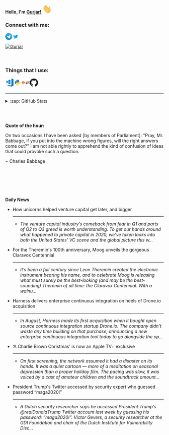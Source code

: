 #### Hello, I'm [Gurjar!](https://GurjarKing.github.io) <img src="https://raw.githubusercontent.com/ABSphreak/ABSphreak/master/gifs/Hi.gif" width="30px"></h2>


### Connect with me:

[<img align="left" alt="Gurjar | Telegram" width="22px" src="https://raw.githubusercontent.com/github/explore/80688e429a7d4ef2fca1e82350fe8e3517d3494d/topics/telegram/telegram.png" />][Telegram]
[<img align="left" alt="Gurjar | Twitter" width="22px" src="https://raw.githubusercontent.com/github/explore/80688e429a7d4ef2fca1e82350fe8e3517d3494d/topics/twitter/twitter.png" />][Twitter]
<br >
<br >
<a href="https://github.com/GurjarKing"><img src="https://komarev.com/ghpvc/?username=GurjarKing" alt="Gurjar" /></a> <br />
<br />
<br />
<!-- <br >

![](https://visitor-badge.glitch.me/badge?page_id=GurjarKing)

<br /> -->

### Things that I use:

[<img align="left" alt="Visual Studio Code" width="26px" src="https://raw.githubusercontent.com/github/explore/80688e429a7d4ef2fca1e82350fe8e3517d3494d/topics/visual-studio-code/visual-studio-code.png" />][VSCode]
[<img align="left" alt="Python" width="26px" src="https://raw.githubusercontent.com/github/explore/80688e429a7d4ef2fca1e82350fe8e3517d3494d/topics/python/python.png" />][Python]
[<img align="left" alt="Git" width="26px" src="https://raw.githubusercontent.com/github/explore/80688e429a7d4ef2fca1e82350fe8e3517d3494d/topics/git/git.png" />][Git]
[<img align="left" alt="GitHub" width="26px" src="https://raw.githubusercontent.com/github/explore/78df643247d429f6cc873026c0622819ad797942/topics/github/github.png" />][Github]

<br />
<br />

---
<details>
  <summary>:zap: GitHub Stats</summary>

<img align="left" alt="Gurjar's Github Stats" src="https://github-readme-stats.vercel.app/api?username=GurjarKing&show_icons=true&hide_border=true&count_private=true&include_all_commit=true&theme=algolia" />

</details>

<!-- ### 🔔 My latest tweet
<a href="https://twitter.com/Gurjar_King43" target="_blank">
	<img src="https://github.com/GurjarKing/GurjarKing/raw/master/tweet.png" width="70%" align="center" alt="Click to view on Twitter" title="My latest tweet, as an image"/>
</a> -->
<br>

<pre>

</pre>

**Quote of the hour:**

On two occasions I have been asked [by members of Parliament]: "Pray, Mr. Babbage, if you put into the machine wrong figures, will the right answers come out?" I am not able rightly to apprehend the kind of confusion of ideas that could provoke such a question.

~ Charles Babbage
<pre>

</pre>
<br>
<pre>


</pre>
<strong>Daily News</strong>
  
  - How unicorns helped venture capital get later, and bigger
     <hr/>
     
      - *The venture capital industry’s comeback from fear in Q1 and parts of Q2 to Q3 greed is worth understanding. To get our hands around what happened to private capital in 2020, we’ve taken looks into both the United States’ VC scene and the global picture this w…*
     
  - For the Theremin's 100th anniversary, Moog unveils the gorgeous Claravox Centennial
      <hr/>
      
      - *It’s been a full century since Leon Theremin created the electronic instrument bearing his name, and to celebrate Moog is releasing what must surely be the best-looking (and may be the best-sounding) Theremin of all time: the Claravox Centennial. With a walnu…*
      
  - Harness delivers enterprise continuous integration on heels of Drone.io acquisition
      <hr/>
      
      - *In August, Harness made its first acquisition when it bought open source continuous integration startup Drone.io. The company didn’t waste any time building on that purchase, announcing a new enterprise continuous integration tool today to go alongside the op…*
      
  - ‘A Charlie Brown Christmas’ is now an Apple TV+ exclusive
      <hr/>
      
      - *On first screening, the network assumed it had a disaster on its hands. It was a quiet cartoon — more of a meditation on seasonal depression than a proper holiday film. The pacing was slow, it was voiced by a cast of amateur children and the soundtrack amount…*
       
  - President Trump's Twitter accessed by security expert who guessed password “maga2020!”
      <hr/>
       
       - *A Dutch security researcher says he accessed President Trump’s @realDonaldTrump Twitter account last week by guessing his password: “maga2020!”. Victor Gevers, a security researcher at the GDI Foundation and chair of the Dutch Institute for Vulnerability Disc…*
      

<br />

[VSCode]: https://code.visualstudio.com/
[Python]: https://www.python.org/
[Git]: https://git-scm.com/
[Github]: https://github.com/
[Telegram]: https://t.me/Gurjar_King/
[Twitter]: https://twitter.com/Gurjar_King43/
